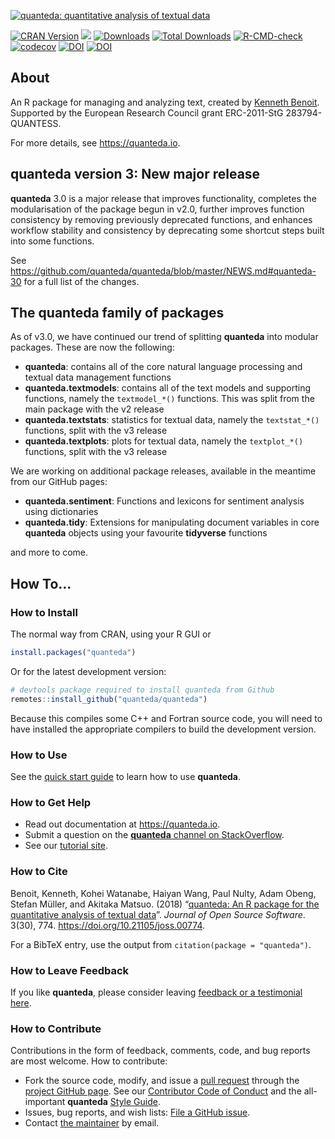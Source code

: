 
[![quanteda: quantitative analysis of textual
data](https://cdn.rawgit.com/quanteda/quanteda/master/images/quanteda_logo.svg)](http://quanteda.io)

<!-- badges: start -->

[![CRAN
Version](https://www.r-pkg.org/badges/version/quanteda)](https://CRAN.R-project.org/package=quanteda)
[![](https://img.shields.io/badge/devel%20version-3.2.4-royalblue.svg)](https://github.com/quanteda/quanteda)
[![Downloads](https://cranlogs.r-pkg.org/badges/quanteda)](https://CRAN.R-project.org/package=quanteda)
[![Total
Downloads](https://cranlogs.r-pkg.org/badges/grand-total/quanteda?color=orange)](https://CRAN.R-project.org/package=quanteda)
[![R-CMD-check](https://github.com/quanteda/quanteda/actions/workflows/R-CMD-check.yaml/badge.svg)](https://github.com/quanteda/quanteda/actions/workflows/R-CMD-check.yaml)
[![codecov](https://codecov.io/gh/quanteda/quanteda/branch/master/graph/badge.svg)](https://app.codecov.io/gh/quanteda/quanteda)
[![DOI](https://zenodo.org/badge/5424649.svg)](https://zenodo.org/badge/latestdoi/5424649)
[![DOI](http://joss.theoj.org/papers/10.21105/joss.00774/status.svg)](https://doi.org/10.21105/joss.00774)
<!-- badges: end -->

## About

An R package for managing and analyzing text, created by [Kenneth
Benoit](https://kenbenoit.net). Supported by the European Research
Council grant ERC-2011-StG 283794-QUANTESS.

For more details, see <https://quanteda.io>.

## **quanteda** version 3: New major release

**quanteda** 3.0 is a major release that improves functionality,
completes the modularisation of the package begun in v2.0, further
improves function consistency by removing previously deprecated
functions, and enhances workflow stability and consistency by
deprecating some shortcut steps built into some functions.

See
<https://github.com/quanteda/quanteda/blob/master/NEWS.md#quanteda-30>
for a full list of the changes.

## The **quanteda** family of packages

As of v3.0, we have continued our trend of splitting **quanteda** into
modular packages. These are now the following:

- **quanteda**: contains all of the core natural language processing and
  textual data management functions
- **quanteda.textmodels**: contains all of the text models and
  supporting functions, namely the `textmodel_*()` functions. This was
  split from the main package with the v2 release
- **quanteda.textstats**: statistics for textual data, namely the
  `textstat_*()` functions, split with the v3 release
- **quanteda.textplots**: plots for textual data, namely the
  `textplot_*()` functions, split with the v3 release

We are working on additional package releases, available in the meantime
from our GitHub pages:

- **quanteda.sentiment**: Functions and lexicons for sentiment analysis
  using dictionaries
- **quanteda.tidy**: Extensions for manipulating document variables in
  core **quanteda** objects using your favourite **tidyverse** functions

and more to come.

## How To…

### How to Install

The normal way from CRAN, using your R GUI or

``` r
install.packages("quanteda") 
```

Or for the latest development version:

``` r
# devtools package required to install quanteda from Github 
remotes::install_github("quanteda/quanteda") 
```

Because this compiles some C++ and Fortran source code, you will need to
have installed the appropriate compilers to build the development
version.

### How to Use

See the [quick start
guide](https://quanteda.io/articles/pkgdown/quickstart.html) to learn
how to use **quanteda**.

### How to Get Help

- Read out documentation at <https://quanteda.io>.
- Submit a question on the [**quanteda** channel on
  StackOverflow](https://stackoverflow.com/questions/tagged/quanteda).
- See our [tutorial site](https://tutorials.quanteda.io/).

### How to Cite

Benoit, Kenneth, Kohei Watanabe, Haiyan Wang, Paul Nulty, Adam Obeng,
Stefan Müller, and Akitaka Matsuo. (2018) “[quanteda: An R package for
the quantitative analysis of textual
data](https://www.theoj.org/joss-papers/joss.00774/10.21105.joss.00774.pdf)”.
*Journal of Open Source Software*. 3(30), 774.
<https://doi.org/10.21105/joss.00774>.

For a BibTeX entry, use the output from
`citation(package = "quanteda")`.

### How to Leave Feedback

If you like **quanteda**, please consider leaving [feedback or a
testimonial here](https://github.com/quanteda/quanteda/issues/461).

### How to Contribute

Contributions in the form of feedback, comments, code, and bug reports
are most welcome. How to contribute:

- Fork the source code, modify, and issue a [pull
  request](https://help.github.com/articles/creating-a-pull-request-from-a-fork/)
  through the [project GitHub
  page](https://github.com/quanteda/quanteda). See our [Contributor Code
  of
  Conduct](https://github.com/quanteda/quanteda/blob/master/CONDUCT.md)
  and the all-important **quanteda** [Style
  Guide](https://github.com/quanteda/quanteda/wiki/Style-guide).
- Issues, bug reports, and wish lists: [File a GitHub
  issue](https://github.com/quanteda/quanteda/issues).
- Contact [the maintainer](mailto:kbenoit@lse.ac.uk) by email.
